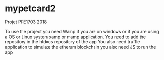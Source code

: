 # mypetcard2
Projet PPE1703 2018

To use the project you need Wamp if you are on windows or if you are using a OS or Linux system xamp or mamp application.
You need to add the repository in the htdocs repository of the app
You also need truffle application to simulate the etherum blockchain
you also need JS to run the app
